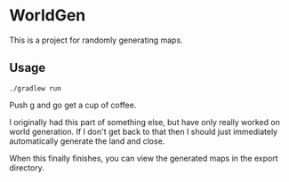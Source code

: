# WorldGen

This is a project for randomly generating maps.


## Usage
```
./gradlew run
```

Push g and go get a cup of coffee.  


I originally had this part of something else, 
but have only really worked on world generation.  If I don't get back to that then I 
should just immediately automatically generate the land and close.

When this finally finishes, you can view the generated maps in the export directory.
